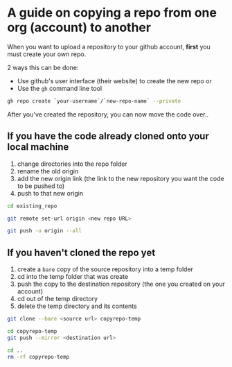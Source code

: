 # A guide on copying a repo from one org (account) to another

When you want to upload a repository to your github account, **first** you must create your own repo.

2 ways this can be done:
- Use github's user interface (their website) to create the new repo
or
- Use the `gh` command line tool 
```sh
gh repo create `your-username`/`new-repo-name` --private
```

After you've created the repository, you can now move the code over..

## If you have the code already cloned onto your local machine 

1. change directories into the repo folder
2. rename the old origin
3. add the new origin link (the link to the new repository you want the code to be pushed to)
4. push to that new origin

```sh
cd existing_repo

git remote set-url origin <new repo URL>

git push -u origin --all
```

## If you haven't cloned the repo yet
1. create a `bare` copy of the source repository into a temp folder
2. cd into the temp folder that was create
3. push the copy to the destination repository (the one you created on your account)
4. cd out of the temp directory
5. delete the temp directory and its contents 

```sh
git clone --bare <source url> copyrepo-temp

cd copyrepo-temp
git push --mirror <destination url>

cd ..
rm -rf copyrepo-temp
```
